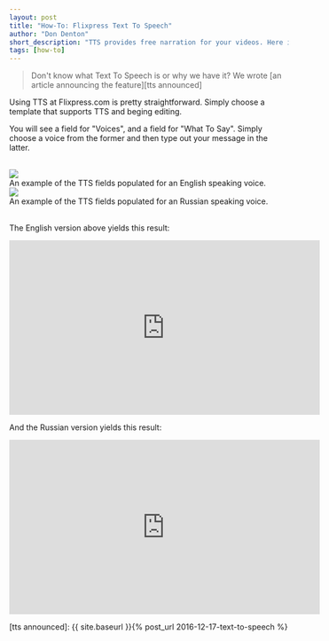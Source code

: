 ```yaml
---
layout: post
title: "How-To: Flixpress Text To Speech"
author: "Don Denton"
short_description: "TTS provides free narration for your videos. Here is how to use it."
tags: [how-to]
---
```


> Don't know what Text To Speech is or why we have it? We wrote
> [an article announcing the feature][tts announced]

Using TTS at Flixpress.com is pretty straightforward. Simply choose a template that
supports TTS and beging editing.

You will see a field for "Voices", and a field for "What To Say". Simply choose a
voice from the former and then type out your message in the latter.

<br>
<div class="helpers-Clearfix">
  <div class="helpers-CaptionedImage helpers-Left">
    <img src="{{ site.baseurl }}/img/tts-english.png" />
    <div class="helpers-CaptionedImage-caption">
      An example of the TTS fields populated for an English speaking voice.
    </div>
  </div>

  <div class="helpers-CaptionedImage helpers-Left">
  <img src="{{ site.baseurl }}/img/tts-russian.png" />
    <div class="helpers-CaptionedImage-caption">
      An example of the TTS fields populated for an Russian speaking voice.
    </div>
  </div>
</div>
<br>

The English version above yields this result:

<iframe width="560" height="315" src="https://www.youtube.com/embed/-yfGevuAfkY/?rel=0" frameborder="0" allowfullscreen></iframe>

And the Russian version yields this result:

<iframe width="560" height="315" src="https://www.youtube.com/embed/tcgUntIpiV8/?rel=0" frameborder="0" allowfullscreen></iframe>

[tts announced]: {{ site.baseurl }}{% post_url 2016-12-17-text-to-speech %}
